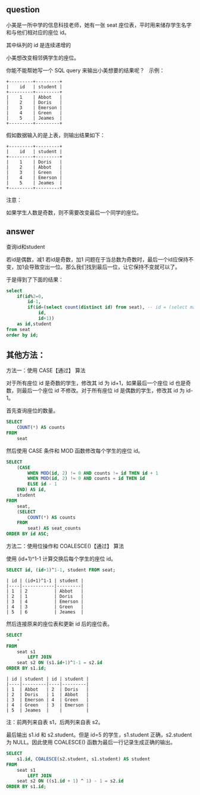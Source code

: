 ## question

小美是一所中学的信息科技老师，她有一张 seat 座位表，平时用来储存学生名字和与他们相对应的座位 id。

其中纵列的 id 是连续递增的

小美想改变相邻俩学生的座位。

你能不能帮她写一个 SQL query 来输出小美想要的结果呢？
 
示例：

```
+---------+---------+
|    id   | student |
+---------+---------+
|    1    | Abbot   |
|    2    | Doris   |
|    3    | Emerson |
|    4    | Green   |
|    5    | Jeames  |
+---------+---------+
```
假如数据输入的是上表，则输出结果如下：

```
+---------+---------+
|    id   | student |
+---------+---------+
|    1    | Doris   |
|    2    | Abbot   |
|    3    | Green   |
|    4    | Emerson |
|    5    | Jeames  |
+---------+---------+
```
注意：

如果学生人数是奇数，则不需要改变最后一个同学的座位。

## answer

查询id和student

若id是偶数，减1
若id是奇数，加1
问题在于当总数为奇数时，最后一个id应保持不变，加1会导致空出一位。那么我们找到最后一位，让它保持不变就可以了。

于是得到了下面的结果：

```sql
select 
    if(id%2=0,
        id-1,
        if(id=(select count(distinct id) from seat), -- id = (select max(id) from seat)  也行
            id,
            id+1)) 
    as id,student 
from seat 
order by id;
```

## 其他方法：

方法一：使用 CASE【通过】
算法

对于所有座位 id 是奇数的学生，修改其 id 为 id+1，如果最后一个座位 id 也是奇数，则最后一个座位 id 不修改。对于所有座位 id 是偶数的学生，修改其 id 为 id-1。

首先查询座位的数量。

```sql
SELECT
    COUNT(*) AS counts
FROM
    seat
```
然后使用 CASE 条件和 MOD 函数修改每个学生的座位 id。

```sql
SELECT
    (CASE
        WHEN MOD(id, 2) != 0 AND counts != id THEN id + 1
        WHEN MOD(id, 2) != 0 AND counts = id THEN id
        ELSE id - 1
    END) AS id,
    student
FROM
    seat,
    (SELECT
        COUNT(*) AS counts
    FROM
        seat) AS seat_counts
ORDER BY id ASC;
```

方法二：使用位操作和 COALESCE()【通过】
算法

使用 (id+1)^1-1 计算交换后每个学生的座位 id。

```sql
SELECT id, (id+1)^1-1, student FROM seat;
```

```
| id | (id+1)^1-1 | student |
|----|------------|---------|
| 1  | 2          | Abbot   |
| 2  | 1          | Doris   |
| 3  | 4          | Emerson |
| 4  | 3          | Green   |
| 5  | 6          | Jeames  |
```
然后连接原来的座位表和更新 id 后的座位表。

```sql
SELECT
    *
FROM
    seat s1
        LEFT JOIN
    seat s2 ON (s1.id+1)^1-1 = s2.id
ORDER BY s1.id;
```

```
| id | student | id | student |
|----|---------|----|---------|
| 1  | Abbot   | 2  | Doris   |
| 2  | Doris   | 1  | Abbot   |
| 3  | Emerson | 4  | Green   |
| 4  | Green   | 3  | Emerson |
| 5  | Jeames  |    |         |
```
注：前两列来自表 s1，后两列来自表 s2。

最后输出 s1.id 和 s2.student。但是 id=5 的学生，s1.student 正确，s2.student 为 NULL。因此使用 COALESCE() 函数为最后一行记录生成正确的输出。

```sql
SELECT
    s1.id, COALESCE(s2.student, s1.student) AS student
FROM
    seat s1
        LEFT JOIN
    seat s2 ON ((s1.id + 1) ^ 1) - 1 = s2.id
ORDER BY s1.id;
```

